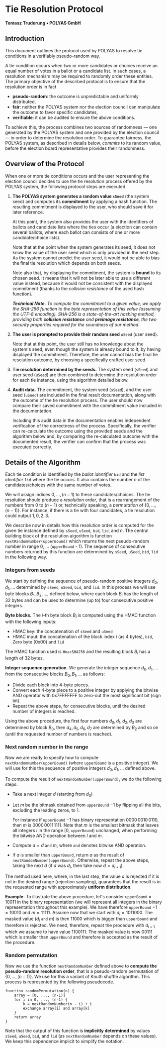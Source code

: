 # Tie Resolution Protocol 

**Tomasz Truderung • POLYAS GmbH**


Introduction
--------------------------------------------------------------------------

This document outlines the protocol used by POLYAS to resolve tie
conditions in a verifiably pseudo-random way.

A tie condition occurs when two or more candidates or choices receive an
equal number of votes in a ballot or a candidate list. In such cases, a resolution
mechanism may be required to randomly order these entities.  The primary
objective of the described protocol is to ensure that the resolution
order is in fact

- **pseudo-random**: the outcome is unpredictable and uniformly
  distributed,
- **fair**: neither the POLYAS system nor the election council can
  manipulate the outcome to favor specific candidates,
- **verifiable**: it can be audited to ensure the above conditions.

To achieve this, the process combines two sources of randomness — one
generated by the POLYAS system and one provided by the election council
— in order to determine the resolution order.  To guarantee fairness,
the POLYAS system, as described in details below, *commits* to its random
value, before the election board representative provides their randomness.

Overview of the Protocol
--------------------------------------------------------------------------

When one or more tie conditions occurs and the user representing the
election council decides to use the tie resolution process offered by
the POLYAS system, the following protocol steps are executed.

1. **The POLYAS system generates a random value `sSeed`** (the system
   seed) and computes its **commitment** by applying a hash function.
   The resulting commitment is displayed to the user, who should save it
   for later reference.

   At this point, the system also provides the user with the identifiers of
   ballots and candidate lists where the ties occur (a election can contain
   several ballots, where each ballot can consists of one or more
   candidate/choice lists).

   Note that at the point when the system generates its seed, it does
   not know the value of the user seed which is only provided in the
   next step. As the system cannot predict the user seed, it would not
   be able to bias the final tie resolution which depends on both
   seeds.

   Note also that, by displaying the commitment, the system is **bound** to
   its chosen seed. It means that it will not be later able to use a
   different value instead, because it would not be consistent with the
   displayed commitment (thanks to the _collision resistance_ of the
   used hash function).

   _**Technical Note.** To compute the commitment to a given value, we
   apply the SHA-256 function to the byte representation of this value
   (assuming the UTF-8 encoding).  SHA-256 is a state-of-the-art hashing
   method, providing both __collision resistance__ and __preimage
   resistance__, the two security properties required for the soundness
   of our method._

2. **The user is prompted to provide their random seed** `uSeed`
   (user seed).

   Note that at this point, the user still has no knowledge about the
   system's seed, even though the system is already bound to it,
   by having displayed the commitment. Therefore, the user cannot bias the
   final tie resolution outcome, by choosing a specifically crafted
   user seed.

3. **Tie resolution determined by the seeds.** The system seed (`sSeed`)
   and user seed (`uSeed`) are then combined to determine the resolution 
   order for each tie instance, using the algorithm detailed below.

4. **Audit data.** The commitment, the system seed (`sSeed`), and the 
   user seed (`uSeed`) are included in the final result documentation, 
   along with the outcome of the tie resolution process. The user should 
   now compare their saved commitment with the commitment value included in 
   the documentation.

   Including this audit data in the documentation enables independent
   verification of the correctness of the process. Specifically, the
   verifier can re-calculate the outcome using the provided seeds and
   the algorithm below and, by comparing the re-calculated outcome with
   the documented result, the verifier can confirm that the process was
   executed correctly.


Details of the Algorithm
--------------------------------------------------------------------------

Each tie condition is identified by the *ballot identifier* `bid` and
the *list identifier* `lid` where the tie occurs. It also contains the
number $n$ of the candidates/choices with the same number of votes.

We will assign indices $0, \dots, (n-1)$ to these candidates/choices.
The tie resolution should produce a _resolution order_, that is a
rearrangement of the numbers from  $0$ to $(n-1)$ or, technically
speaking, a _permutation_ of $\{ 0, \dots, (n-1)\}$. For instance, if
there is a tie with four candidates, a tie resolution could output 
$1, 0, 2, 3$.

We describe now in details how this resolution order is computed for
the given tie instance defined by `sSeed`, `uSeed`, `bid`, `lid`, and
$n$.
The central building block of the resolution algorithm is function
`nextRandomNumber(upperBound)` which returns the next pseudo-random
number in range 0, ... (`upperBound` - 1). The sequence of consecutive
numbers returned by this function are determined by `sSeed`, `uSeed`,
`bid`, `lid` in the following way.

### Integers from seeds

We start by defining the sequence of pseudo-random positive integers
$d_0, d_1, \dots$ determined by `sSeed`, `uSeed`, `bid`, and `lid`.  In
this process we will use byte blocks $B_1, B_2, \dots$, defined below,
where each block $B_i$ has the length of 32 bytes and can be used to
determine (up to) four consecutive positive integers.

**Byte blocks.**
The $i$-th byte block $B_i$ is computed using the HMAC function with
the following inputs:

* HMAC key: the concatenation of `sSeed` and `uSeed`
* HMAC input: the concatenation of
  the block index $i$ (as 4 bytes), `bid`, Zero byte (0x00) and `lid`

The HMAC function used is `HmacSHA256` and the resulting block $B_i$ has
a length of 32 bytes.

**Integer sequence generation.**
We generate the integer sequence $d_0, d_1, \dots$ from the
consecutive blocks $B_0, B_1, \dots$ as follows:

- Divide each block into 4-byte pieces.
- Convert each 4-byte piece to a positive integer by applying the
  bitwise AND operator with 0x7FFFFFFF to zero-out the most
  significant bit (sign bit).
- Repeat the above steps, for consecutive blocks, until the desired
  number of integers is reached.

Using the above procedure, the first four numbers $d_0, d_1, d_2, d_3$
are determined by block $B_0$, then $d_4, d_5, d_6, d_7$ are determined by
$B_2$ and so on (until the requested number of numbers is reached).

### Next random number in the range

Now we are ready to specify how to compute
`nextRandomNumber(upperBound)` (where `upperBound` is a positive
integer). We will use for this the sequence of positive integers $d_0,
d_1, \dots$ defined above.

To compute the result of `nextRandomNumber(upperBound)`, we do the
following steps:

- Take a next integer $d$ (starting from $d_0$)

- Let $m$ be the bitmask obtained from `upperBound` $- 1$ by flipping
  all the bits, excluding the leading zeros, to 1. 

  For instance if `upperBound` $- 1$ has binary representation
  $0000\,0010\,0110$, then $m$ is $0000\,0011\,1111$. Note that $m$ is
  the smallest bitmask that leaves all integers $l$ in the range
  [0, `upperBound`) unchanged, when performing the bitwise AND operation
  between $l$ and $m$.

- Compute $a = d \ \mathtt{and} \ m$, where $\mathtt{and}$ denotes
  bitwise AND operation.

- If $a$ is smaller than `upperBound`, return $a$ as the result of
  `nextRandomNumber(upperBound)`. Otherwise, repeat the above steps,
  taking the next $d$ (if $d$ was $d_i$, then take now $d =d_{i+1}$).

The method used here, where, in the last step, the value $a$ is rejected
if it is not in the desired range (rejection sampling), guarantees that
the result is in the requested range with approximately **uniform
distribution**.

**Example.** To illustrate the above procedure, let's consider
`upperBound` = $10011$ in the binary representation (we will represent
all integers in the binary representation throughout this example). We
have therefore `upperBound` $- 1 = 10010$ and $m = 11111$.  Assume now
that we start with $d_i = 1011000$. The masked value $(d_i \
\mathtt{and} \ m)$ is then $11000$ which is bigger than `upperBound` and
therefore is rejected. We need, therefore, repeat the procedure with
$d_{i+1}$ which we assume to have value $1100111$. The masked value is
now $00111$ which is smaller than `upperBound` and therefore is accepted
as the result of the procedure.

### Random permutation

Now we use the function `nextRandomNumber` defined above to **compute the
pseudo-random resolution order**, that is a pseudo-random permutation of $\{ 0, \dots, (n-1)\}$.
We use for this a variant of Knuth shuffle
algorithm.  This process is represented by the following pseudocode.

```
function randomPermutation(n) {
    array = [0, ..., (n-1)]
    for i in 0, ..., (n-1) {
        k = nextRandomNumber(n - i) + i
        exchange array[i] and array[k]
    }
    return array
}
```

Note that the output of this function is **implicitly determined** by
values `sSeed`, `uSeed`, `bid`, and `lid` (as `nextRandomNumber` depends
on these values). We keep this dependence implicit to simplify the
notation.

